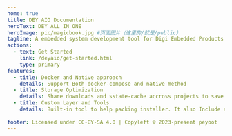 ```yaml
---
home: true
title: DEY AIO Documentation
heroText: DEY ALL IN ONE
heroImage: pic/magicbook.jpg #页面图片（这里的/就是/public）
tagline: A embedded system development tool for Digi Embedded Products
actions:
  - text: Get Started
    link: /deyaio/get-started.html
    type: primary
features:
  - title: Docker and Native approach
    details: Support Both docker-compose and native method
  - title: Storage Optimization
    details: Share downloads and sstate-cache accross projects to save disk space
  - title: Custom Layer and Tools
    details: Built-in tool to help packing installer. It also Include a meta-custom layer
  
footer: Licensed under CC-BY-SA 4.0 | Copyleft © 2023-present peyoot
---
```

